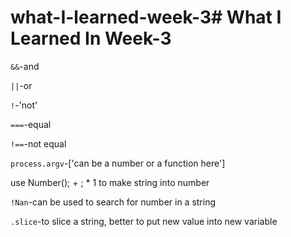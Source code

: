 # what-I-learned-week-3# What I Learned In Week-3


``&&``-and

``||``-or

``!``-'not'

``===``-equal

``!==``-not equal

``process.argv``-['can be a number or a function here']

use Number(); + ; * 1 to make string into number

``!Nan``-can be used to search for number in a string

``.slice``-to slice a string, better to put new value into new variable 